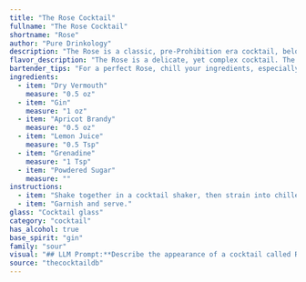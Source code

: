 ```yaml
---
title: "The Rose Cocktail"
fullname: "The Rose Cocktail"
shortname: "Rose"
author: "Pure Drinkology"
description: "The Rose is a classic, pre-Prohibition era cocktail, belonging to the Sour family. Its origins likely trace back to the late 19th or early 20th century, a time when sweet, fruity cocktails were popular.  "
flavor_description: "The Rose is a delicate, yet complex cocktail. The dry vermouth and gin provide a crisp, botanical base, while the apricot brandy adds a touch of sweetness and fruitiness. The lemon juice balances the sweetness with a bright acidity, while the grenadine and powdered sugar contribute a subtle floral and sugary sweetness. The combination results in a well-rounded, refreshing cocktail with a hint of floral complexity. "
bartender_tips: "For a perfect Rose, chill your ingredients, especially the vermouth and gin. Use a good quality dry vermouth for a complex flavor. Don't over-shake the cocktail, a gentle shake will preserve the delicate balance of flavors.  A touch of powdered sugar on the rim adds sweetness and a visually appealing touch. "
ingredients:
  - item: "Dry Vermouth"
    measure: "0.5 oz"
  - item: "Gin"
    measure: "1 oz"
  - item: "Apricot Brandy"
    measure: "0.5 oz"
  - item: "Lemon Juice"
    measure: "0.5 Tsp"
  - item: "Grenadine"
    measure: "1 Tsp"
  - item: "Powdered Sugar"
    measure: ""
instructions:
  - item: "Shake together in a cocktail shaker, then strain into chilled glass."
  - item: "Garnish and serve."
glass: "Cocktail glass"
category: "cocktail"
has_alcohol: true
base_spirit: "gin"
family: "sour"
visual: "## LLM Prompt:**Describe the appearance of a cocktail called Rose made with the following ingredients:*** Dry Vermouth* Gin* Apricot Brandy* Lemon Juice* Grenadine* Powdered Sugar**Consider these aspects:*** **Color:** What is the overall color of the drink? Is it vibrant or muted? Does it have any depth or layering?* **Clarity:** Is the cocktail clear, cloudy, or somewhere in between?* **Texture:** Does the drink appear smooth or viscous? Are there any visible layers or elements?* **Garnish:** Is there a garnish? If so, what is it, and how does it enhance the visual appeal?**Write your description as if you were a seasoned mixologist, using vivid language and imagery to convey the drink's visual appeal.** "
source: "thecocktaildb"
---
```


